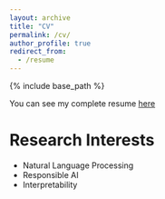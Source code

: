 ```yaml
---
layout: archive
title: "CV"
permalink: /cv/
author_profile: true
redirect_from:
  - /resume
---
```


{% include base_path %}

You can see my complete resume [here](/files/cv.pdf)

Research Interests
======
* Natural Language Processing
* Responsible AI
* Interpretability

